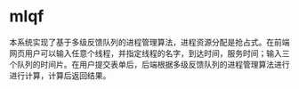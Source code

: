 # mlqf
本系统实现了基于多级反馈队列的进程管理算法，进程资源分配是抢占式。在前端网页用户可以输入任意个线程，并指定线程的名字，到达时间，服务时间；输入三个队列的时间片。在用户提交表单后，后端根据多级反馈队列的进程管理算法进行进行计算，计算后返回结果。